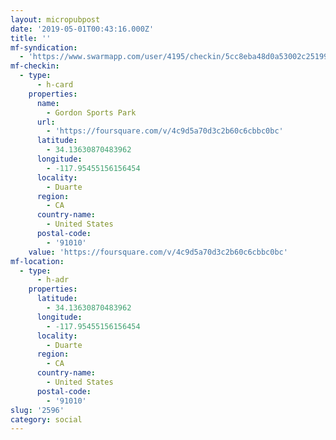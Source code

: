 ```yaml
---
layout: micropubpost
date: '2019-05-01T00:43:16.000Z'
title: ''
mf-syndication:
  - 'https://www.swarmapp.com/user/4195/checkin/5cc8eba48d0a53002c25199d'
mf-checkin:
  - type:
      - h-card
    properties:
      name:
        - Gordon Sports Park
      url:
        - 'https://foursquare.com/v/4c9d5a70d3c2b60c6cbbc0bc'
      latitude:
        - 34.13630870483962
      longitude:
        - -117.95455156156454
      locality:
        - Duarte
      region:
        - CA
      country-name:
        - United States
      postal-code:
        - '91010'
    value: 'https://foursquare.com/v/4c9d5a70d3c2b60c6cbbc0bc'
mf-location:
  - type:
      - h-adr
    properties:
      latitude:
        - 34.13630870483962
      longitude:
        - -117.95455156156454
      locality:
        - Duarte
      region:
        - CA
      country-name:
        - United States
      postal-code:
        - '91010'
slug: '2596'
category: social
---
```


